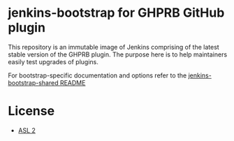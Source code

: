 # jenkins-bootstrap for GHPRB GitHub plugin

This repository is an immutable image of Jenkins comprising of the latest stable
version of the GHPRB plugin.  The purpose here is to help maintainers easily
test upgrades of plugins.

For bootstrap-specific documentation and options refer to the
[jenkins-bootstrap-shared README](jenkins-bootstrap-shared/README.md)

# License

* [ASL 2](LICENSE)
